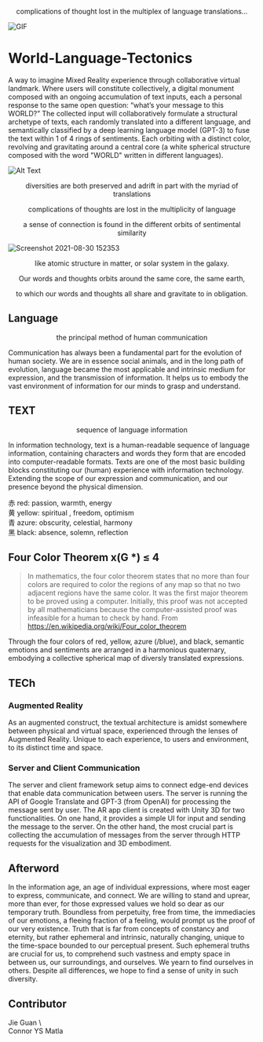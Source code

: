 <p align="center">complications of thought lost in the multiplex of language translations…</p>


<img src="Media/Images/Picture3.gif" alt="GIF">

# World-Language-Tectonics

A way to imagine Mixed Reality experience through collaborative virtual landmark. Where users will constitute collectively, a digital monument composed with an ongoing accumulation of text inputs, each a personal response to the same open question: “what’s your message to this WORLD?” The collected input will collaboratively formulate a structural archetype of texts, each randomly translated into a different language, and semantically classified by a deep learning language model (GPT-3) to fuse the text within 1 of 4 rings of sentiments. Each orbiting with a distinct color, revolving and gravitating around a central core (a white spherical structure composed with the word "WORLD" written in different languages). 

![Alt Text](https://github.com/jieguann/World-Language-Tectonics/blob/main/Media/Images/Picture2.png)

<p align="center">diversities are both preserved and adrift in part with the myriad of translations</p>
<p align="center">complications of thoughts are lost in the multiplicity of language</p>
<p align="center">a sense of connection is found in the different orbits of sentimental similarity</p>

![Screenshot 2021-08-30 152353](https://user-images.githubusercontent.com/60665347/136729099-e33d4218-1cbe-4692-aae6-eb3159636802.png)

<p align="center">like atomic structure in matter, or solar system in the galaxy.</p>
<p align="center">Our words and thoughts orbits around the same core, the same earth, </p>
<p align="center">to which our words and thoughts all share and gravitate to in obligation. </p>

## Language

<p align="center">the principal method of human communication</p>

Communication has always been a fundamental part for the evolution of human society. We are in essence social animals, and in the long path of evolution, language became the most applicable and intrinsic medium for expression, and the transmission of information. It helps us to embody the vast environment of information for our minds to grasp and understand. 

## TEXT
<p align="center">sequence of language information </p>
In information technology, text is a human-readable sequence of language information, containing characters and words they form that are encoded into computer-readable formats. Texts are one of the most basic building blocks constituting our (human) experience with information technology. Extending the scope of our expression and communication, and our presence beyond the physical dimension.

赤						 red:           passion, warmth, energy\
黄					   yellow:    spiritual , freedom, optimism \
青						 azure:   obscurity, celestial, harmony\
黑						 black: 	   absence, solemn, reflection


## Four Color Theorem				      x(G *)  ≤   4
>In mathematics, the four color theorem states that no more than four colors are required to color the regions of any map so that no two adjacent regions have the same color.
It was the first major theorem to be proved using a computer. Initially, this proof was not accepted by all mathematicians because the computer-assisted proof was infeasible for a human to check by hand.                    From https://en.wikipedia.org/wiki/Four_color_theorem

Through the four colors of red, yellow, azure (/blue), and black, semantic emotions and sentiments are arranged in a harmonious quaternary, embodying a collective spherical map of diversly translated expressions.

## TECh

### Augmented Reality
As an augmented construct, the textual architecture is amidst somewhere between physical and virtual space, experienced through the lenses of Augmented Reality. Unique to each experience, to users and environment, to its distinct time and space.

### Server and Client Communication
The server and client framework setup aims to connect edge-end devices that enable data communication between users. The server is running the API of Google Translate and GPT-3 (from OpenAI) for processing the message sent by user. The AR app client is created with Unity 3D for two functionalities. On one hand, it provides a simple UI for input and sending the message to the server. On the other hand, the most crucial part is collecting the accumulation of messages from the server through HTTP requests for the visualization and 3D embodiment.


## Afterword
In the information age, an age of individual expressions, where most eager to express, communicate, and connect. We are willing to stand and uprear, more than ever, for those expressed values we hold so dear as our temporary truth.
 Boundless from perpetuity, free from time, the immediacies of our emotions, a fleeing fraction of a feeling, would prompt us the proof of our very existence. Truth that is far from concepts of constancy and eternity, but rather ephemeral and intrinsic, naturally changing, unique to the time-space bounded to our perceptual present. 
Such ephemeral truths are crucial for us, to comprehend such vastness 
and empty space in between us, our surroundings, and ourselves.
We yearn to find ourselves in others. 
Despite all differences, we hope to find a sense of unity in such diversity. 


## Contributor
Jie Guan \  
Connor YS Matla
